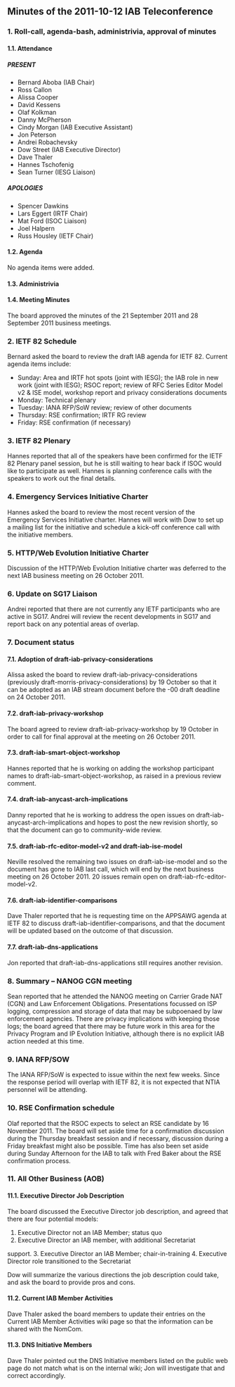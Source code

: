 
Minutes of the 2011-10-12 IAB Teleconference
--------------------------------------------


### 1. Roll-call, agenda-bash, administrivia, approval of minutes


#### 1.1. Attendance


##### PRESENT


* Bernard Aboba (IAB Chair)
* Ross Callon
* Alissa Cooper
* David Kessens
* Olaf Kolkman
* Danny McPherson
* Cindy Morgan (IAB Executive Assistant)
* Jon Peterson
* Andrei Robachevsky
* Dow Street (IAB Executive Director)
* Dave Thaler
* Hannes Tschofenig
* Sean Turner (IESG Liaison)


##### APOLOGIES


* Spencer Dawkins
* Lars Eggert (IRTF Chair)
* Mat Ford (ISOC Liaison)
* Joel Halpern
* Russ Housley (IETF Chair)


#### 1.2. Agenda


No agenda items were added.


#### 1.3. Administrivia


#### 1.4. Meeting Minutes


The board approved the minutes of the 21 September 2011 and 28 September 2011 business meetings.


### 2. IETF 82 Schedule


Bernard asked the board to review the draft IAB agenda for IETF 82. Current agenda items include:


* Sunday: Area and IRTF hot spots (joint with IESG); the IAB role in new work (joint with IESG); RSOC report; review of RFC Series Editor Model v2 & ISE model, workshop report and privacy considerations documents
* Monday: Technical plenary
* Tuesday: IANA RFP/SoW review; review of other documents
* Thursday: RSE confirmation; IRTF RG review
* Friday: RSE confirmation (if necessary)


### 3. IETF 82 Plenary


Hannes reported that all of the speakers have been confirmed for the IETF 82 Plenary panel session, but he is still waiting to hear back if ISOC would like to participate as well. Hannes is planning conference calls with the speakers to work out the final details.


### 4. Emergency Services Initiative Charter


Hannes asked the board to review the most recent version of the Emergency Services Initiative charter. Hannes will work with Dow to set up a mailing list for the initiative and schedule a kick-off conference call with the initiative members.


### 5. HTTP/Web Evolution Initiative Charter


Discussion of the HTTP/Web Evolution Initiative charter was deferred to the next IAB business meeting on 26 October 2011.


### 6. Update on SG17 Liaison


Andrei reported that there are not currently any IETF participants who are active in SG17. Andrei will review the recent developments in SG17 and report back on any potential areas of overlap.


### 7. Document status


#### 7.1. Adoption of draft-iab-privacy-considerations


Alissa asked the board to review draft-iab-privacy-considerations (previously draft-morris-privacy-considerations) by 19 October so that it can be adopted as an IAB stream document before the -00 draft deadline on 24 October 2011.


#### 7.2. draft-iab-privacy-workshop


The board agreed to review draft-iab-privacy-workshop by 19 October in order to call for final approval at the meeting on 26 October 2011.


#### 7.3. draft-iab-smart-object-workshop


Hannes reported that he is working on adding the workshop participant names to draft-iab-smart-object-workshop, as raised in a previous review comment.


#### 7.4. draft-iab-anycast-arch-implications


Danny reported that he is working to address the open issues on draft-iab-anycast-arch-implications and hopes to post the new revision shortly, so that the document can go to community-wide review.


#### 7.5. draft-iab-rfc-editor-model-v2 and draft-iab-ise-model


Neville resolved the remaining two issues on draft-iab-ise-model and so the document has gone to IAB last call, which will end by the next business meeting on 26 October 2011. 20 issues remain open on draft-iab-rfc-editor-model-v2.


#### 7.6. draft-iab-identifier-comparisons


Dave Thaler reported that he is requesting time on the APPSAWG agenda at IETF 82 to discuss draft-iab-identifier-comparisons, and that the document will be updated based on the outcome of that discussion.


#### 7.7. draft-iab-dns-applications


Jon reported that draft-iab-dns-applications still requires another revision.


### 8. Summary – NANOG CGN meeting


Sean reported that he attended the NANOG meeting on Carrier Grade NAT (CGN) and Law Enforcement Obligations. Presentations focussed on ISP logging, compression and storage of data that may be subpoenaed by law enforcement agencies. There are privacy implications with keeping those logs; the board agreed that there may be future work in this area for the Privacy Program and IP Evolution Initiative, although there is no explicit IAB action needed at this time.


### 9. IANA RFP/SOW


The IANA RFP/SoW is expected to issue within the next few weeks. Since the response period will overlap with IETF 82, it is not expected that NTIA personnel will be attending.


### 10. RSE Confirmation schedule


Olaf reported that the RSOC expects to select an RSE candidate by 16 November 2011. The board will set aside time for a confirmation discussion during the Thursday breakfast session and if necessary, discussion during a Friday breakfast might also be possible. Time has also been set aside during Sunday Afternoon for the IAB to talk with Fred Baker about the RSE confirmation process.


### 11. All Other Business (AOB)


#### 11.1. Executive Director Job Description


The board discussed the Executive Director job description, and agreed that there are four potential models:


1. Executive Director not an IAB Member; status quo
2. Executive Director an IAB member, with additional Secretariat  

support.
3. Executive Director an IAB Member; chair-in-training
4. Executive Director role transitioned to the Secretariat


Dow will summarize the various directions the job description could take, and ask the board to provide pros and cons.


#### 11.2. Current IAB Member Activities


Dave Thaler asked the board members to update their entries on the Current IAB Member Activities wiki page so that the information can be shared with the NomCom.


#### 11.3. DNS Initiative Members


Dave Thaler pointed out the DNS Initiative members listed on the public web page do not match what is on the internal wiki; Jon will investigate that and correct accordingly.



